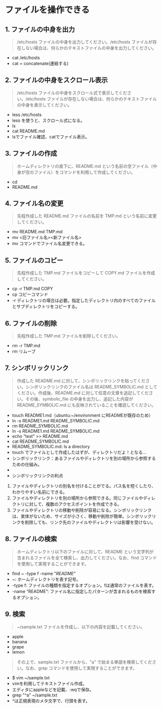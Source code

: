 # ファイルを操作できる
## 1. ファイルの中身を出力
> /etc/hosts ファイルの中身を出力してください。/etc/hosts ファイルが存在しない場合は、何らかのテキストファイルの中身を出力してください。
- cat /etc/hosts
- cat = concatenate(連結する)

## 2. ファイルの中身をスクロール表示
> /etc/hosts ファイルの中身をスクロール式で表示してください。/etc/hosts ファイルが存在しない場合は、何らかのテキストファイルの中身を表示してください。
- less /etc/hosts
- less を使うと、スクロール式になる。
- ls
- cat README.md
- lsでファイル確認、catでファイル表示。

## 3. ファイルの作成
> ホームディレクトリの直下に、README.md という名前の空ファイル（中身が空のファイル）をコマンドを利用して作成してください。
- cd
- README.md

## 4. ファイル名の変更
> 先程作成した README.md ファイルの名前を TMP.md という名前に変更してください。
- mv README.md TMP.md
- mv <旧ファイル名><新ファイル名>
- mv コマンドでファイル名変更できる。

## 5. ファイルのコピー
> 先程作成した TMP.md ファイルをコピーして COPY.md ファイルを作成してください。
- cp -r TMP.md COPY
- cp コピーコマンド
- -r ディレクトリの場合は必要。指定したディレクトリ内のすべてのファイルとサブディレクトリをコピーする。

## 6. ファイルの削除
> 先程作成した TMP.md ファイルを削除してください。
- rm -r TMP.md
- rm リムーブ

## 7. シンボリックリンク
> 作成した README.md に対して、シンボリックリンクを貼ってください。シンボリックリンクのファイル名は README_SYMBOLIC.md としてください。作成後、README.md に対して任意の文章を追記してください。その後、symbolic_file の中身を出力し、追記した内容が README_SYMBOLIC.md にも反映されていることを確認してください。
- touch README1.md（ubuntu:~/environment にREADMEが既存のため）
- ln -s README1.md README_SYMBOLIC.md
- rm README_SYMBOLIC.md
- ln -s README1.md README_SYMBOLIC.md
- echo "test" >> README.md
- cat README_SYMBOLIC.md
- README_SYMBOLIC.md: Is a directory
- touch でファイルとして作成したはずが、ディレクトリだよ！となる...
- シンボリックリンク：あるファイルやディレクトリを別の場所から参照するための仕組み。
-
- シンボリックリンクの利点
1. ファイルやディレクトリの別名を付けることがでる。パス名を短くしたり、わかりやすい名前にできる。
2. ファイルやディレクトリを別の場所から参照できる。同じファイルやディレクトリに対して、複数のアクセスポイントを作成できる。
3. ファイルやディレクトリの移動や削除が容易になる。シンボリックリンクは、実体がないため、サイズが小さく、移動や削除が簡単。シンボリックリンクを削除しても、リンク先のファイルやディレクトリは影響を受けない。

## 8. ファイルの検索
> ホームディレクトリ以下のファイルに対して、README という文字列が含まれるファイルを全て検索し、出力してください。なお、find コマンドを使用して実現することができます。
- find ~ -type f -name "*README*"
- ~: ホームディレクトリを表す記号。
- -type f: ファイルの種類を指定するオプション。fは通常のファイルを表す。
- -name “README”: ファイル名に指定したパターンが含まれるものを検索するオプション。


## 9. 検索
> ~/sample.txt ファイルを作成し、以下の内容を記載してください。

- apple
- banana
- grape
- lemon
> その上で、sample.txt ファイルから、"a" で始まる単語を検索してください。なお、grep コマンドを使用して実現することができます。
- $ vim ~/sample.txt
- vimを利用してテキストファイル作成。
- エディタにappleなどを記載、:wqで保存。
- grep "^a" ~/sample.txt
- ^は正規表現のメタ文字で、行頭を表す。
